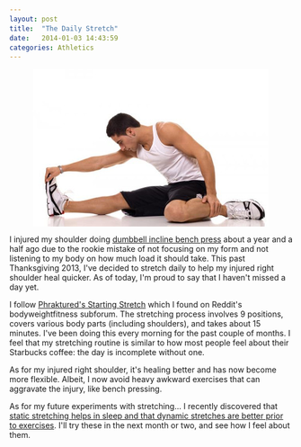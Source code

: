 ```yaml
---
layout: post
title:  "The Daily Stretch"
date:   2014-01-03 14:43:59
categories: Athletics
---
```


<img src="/assets/stretch.jpg" style="display: block; margin: auto;" width=""/>



I injured my shoulder doing [dumbbell incline bench press](http://www.exrx.net/WeightExercises/PectoralClavicular/DBInclineBenchPress.html) about a year and a half ago due to the rookie mistake of not focusing on my form and not listening to my body on how much load it should take.  This past Thanksgiving 2013, I've decided to stretch daily to help my injured right shoulder heal quicker.  As of today, I'm proud to say that I haven't missed a day yet.

I follow [Phraktured's Starting Stretch](http://phraktured.net/starting-stretching.html) which I found on Reddit's bodyweightfitness subforum. The stretching process involves 9 positions, covers various body parts (including shoulders), and takes about 15 minutes.  I've been doing this every morning for the past couple of months. I feel that my stretching routine is similar to how most people feel about their Starbucks coffee: the day is incomplete without one.

As for my injured right shoulder, it's healing better and has now become more flexible.  Albeit, I now avoid heavy awkward exercises that can aggravate the injury, like bench pressing.  

As for my future experiments with stretching... I recently discovered that [static stretching helps in sleep and that dynamic stretches are better prior to exercises](http://breakingmuscle.com/mobility-recovery/two-new-studies-on-static-stretching-are-completely-conflicting).  I'll try these in the next month or two, and see how I feel about them. 

